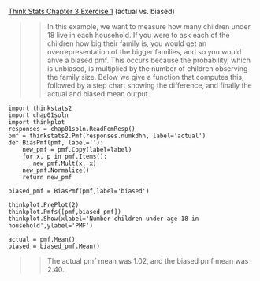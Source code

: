 [Think Stats Chapter 3 Exercise 1](http://greenteapress.com/thinkstats2/html/thinkstats2004.html#toc31) (actual vs. biased)

>>In this example, we want to measure how many children under 18 live in each household. If you were to ask each of the children how big their family is, you would get an overrepresentation of the bigger families, and so you would ahve a biased pmf. This occurs because the probability, which is unbiased, is multiplied by the number of children observing the family size. 
Below we give a function that computes this, followed by a step chart showing the difference, and finally the actual and biased mean output. 

```
import thinkstats2
import chap01soln
import thinkplot
responses = chap01soln.ReadFemResp()
pmf = thinkstats2.Pmf(responses.numkdhh, label='actual')
def BiasPmf(pmf, label=''):
    new_pmf = pmf.Copy(label=label)
    for x, p in pmf.Items():
       new_pmf.Mult(x, x)
    new_pmf.Normalize()
    return new_pmf

biased_pmf = BiasPmf(pmf,label='biased')

thinkplot.PrePlot(2)
thinkplot.Pmfs([pmf,biased_pmf])
thinkplot.Show(xlabel='Number children under age 18 in household',ylabel='PMF')

actual = pmf.Mean()
biased = biased_pmf.Mean()
```

>>The actual pmf mean was 1.02, and the biased pmf mean was 2.40. 


